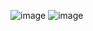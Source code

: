 ![image](https://user-images.githubusercontent.com/72396348/187644770-41f053eb-2bf1-4c32-be9b-455ba323f4fc.png)
![image](https://user-images.githubusercontent.com/72396348/187644818-2339e4ec-6f81-47c8-9eb2-044e667313e6.png)
